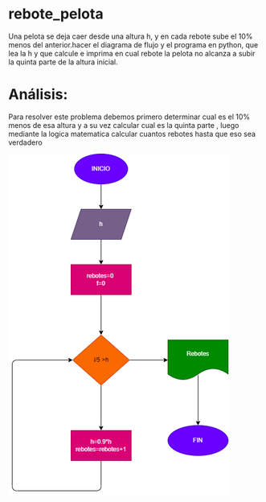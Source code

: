 # rebote_pelota
Una pelota se deja caer desde una altura h, y en cada rebote sube el 10% menos del anterior.hacer el diagrama de flujo y el programa en python, que lea la h y que calcule e imprima en cual rebote la pelota no alcanza a subir la quinta parte de la altura inicial.

# Análisis:
Para resolver este problema debemos primero determinar cual es el 10% menos de esa altura y a su vez calcular cual es la quinta parte , luego mediante la logica matematica calcular cuantos rebotes hasta que eso sea verdadero 


![Diagrama de Flujo](diagrama.png "diagrama de flujo")